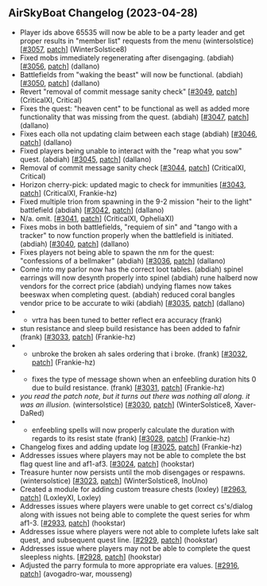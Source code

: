 ## AirSkyBoat Changelog (2023-04-28)
- Player ids above 65535 will now be able to be a party leader and get proper results in "member list" requests from the menu (wintersolstice) [[#3057](https://github.com/AirSkyBoat/AirSkyBoat/pull/3057), [patch](https://github.com/AirSkyBoat/AirSkyBoat/pull/3057.patch)] (WinterSolstice8)
- Fixed mobs immediately regenerating after disengaging. (abdiah) [[#3056](https://github.com/AirSkyBoat/AirSkyBoat/pull/3056), [patch](https://github.com/AirSkyBoat/AirSkyBoat/pull/3056.patch)] (dallano)
- Battlefields from "waking the beast" will now be functional. (abdiah) [[#3050](https://github.com/AirSkyBoat/AirSkyBoat/pull/3050), [patch](https://github.com/AirSkyBoat/AirSkyBoat/pull/3050.patch)] (dallano)
- Revert "removal of commit message sanity check" [[#3049](https://github.com/AirSkyBoat/AirSkyBoat/pull/3049), [patch](https://github.com/AirSkyBoat/AirSkyBoat/pull/3049.patch)] (CriticalXI, Critical)
- Fixes the quest: "heaven cent" to be functional as well as added more functionality that was missing from the quest. (abdiah) [[#3047](https://github.com/AirSkyBoat/AirSkyBoat/pull/3047), [patch](https://github.com/AirSkyBoat/AirSkyBoat/pull/3047.patch)] (dallano)
- Fixes each olla not updating claim between each stage (abdiah) [[#3046](https://github.com/AirSkyBoat/AirSkyBoat/pull/3046), [patch](https://github.com/AirSkyBoat/AirSkyBoat/pull/3046.patch)] (dallano)
- Fixed players being unable to interact with the "reap what you sow" quest. (abdiah) [[#3045](https://github.com/AirSkyBoat/AirSkyBoat/pull/3045), [patch](https://github.com/AirSkyBoat/AirSkyBoat/pull/3045.patch)] (dallano)
- Removal of commit message sanity check [[#3044](https://github.com/AirSkyBoat/AirSkyBoat/pull/3044), [patch](https://github.com/AirSkyBoat/AirSkyBoat/pull/3044.patch)] (CriticalXI, Critical)
- Horizon cherry-pick: updated magic to check for immunities [[#3043](https://github.com/AirSkyBoat/AirSkyBoat/pull/3043), [patch](https://github.com/AirSkyBoat/AirSkyBoat/pull/3043.patch)] (CriticalXI, Frankie-hz)
- Fixed multiple trion from spawning in the 9-2 mission "heir to the light" battlefield (abdiah) [[#3042](https://github.com/AirSkyBoat/AirSkyBoat/pull/3042), [patch](https://github.com/AirSkyBoat/AirSkyBoat/pull/3042.patch)] (dallano)
- N/a. omit. [[#3041](https://github.com/AirSkyBoat/AirSkyBoat/pull/3041), [patch](https://github.com/AirSkyBoat/AirSkyBoat/pull/3041.patch)] (CriticalXI, OpheliaXI)
- Fixes mobs in both battlefields, "requiem of sin" and "tango with a tracker" to now function properly when the battlefield is initiated. (abdiah) [[#3040](https://github.com/AirSkyBoat/AirSkyBoat/pull/3040), [patch](https://github.com/AirSkyBoat/AirSkyBoat/pull/3040.patch)] (dallano)
- Fixes players not being able to spawn the nm for the quest: "confessions of a bellmaker" (abdiah) [[#3036](https://github.com/AirSkyBoat/AirSkyBoat/pull/3036), [patch](https://github.com/AirSkyBoat/AirSkyBoat/pull/3036.patch)] (dallano)
- Come into my parlor now has the correct loot tables. (abdiah) spinel earrings will now desynth properly into spinel (abdiah) rune halberd now vendors for the correct price (abdiah) undying flames now takes beeswax when completing quest. (abdiah) reduced coral bangles vendor price to be accurate to wiki (abdiah) [[#3035](https://github.com/AirSkyBoat/AirSkyBoat/pull/3035), [patch](https://github.com/AirSkyBoat/AirSkyBoat/pull/3035.patch)] (dallano)
- - vrtra has been tuned to better reflect era accuracy (frank) - stun resistance and sleep build resistance has been added to fafnir (frank) [[#3033](https://github.com/AirSkyBoat/AirSkyBoat/pull/3033), [patch](https://github.com/AirSkyBoat/AirSkyBoat/pull/3033.patch)] (Frankie-hz)
- - unbroke the broken ah sales ordering that i broke. (frank) [[#3032](https://github.com/AirSkyBoat/AirSkyBoat/pull/3032), [patch](https://github.com/AirSkyBoat/AirSkyBoat/pull/3032.patch)] (Frankie-hz)
- - fixes the type of message shown when an enfeebling duration hits 0 due to build resistance. (frank) [[#3031](https://github.com/AirSkyBoat/AirSkyBoat/pull/3031), [patch](https://github.com/AirSkyBoat/AirSkyBoat/pull/3031.patch)] (Frankie-hz)
- _you read the patch note, but it turns out there was nothing all along. it was an illusion._ (wintersolstice) [[#3030](https://github.com/AirSkyBoat/AirSkyBoat/pull/3030), [patch](https://github.com/AirSkyBoat/AirSkyBoat/pull/3030.patch)] (WinterSolstice8, Xaver-DaRed)
- - enfeebling spells will now properly calculate the duration with regards to its resist state (frank) [[#3028](https://github.com/AirSkyBoat/AirSkyBoat/pull/3028), [patch](https://github.com/AirSkyBoat/AirSkyBoat/pull/3028.patch)] (Frankie-hz)
- Changelog fixes and adding update log [[#3025](https://github.com/AirSkyBoat/AirSkyBoat/pull/3025), [patch](https://github.com/AirSkyBoat/AirSkyBoat/pull/3025.patch)] (Frankie-hz)
- Addresses issues where players may not be able to complete the bst flag quest line and af1-af3. [[#3024](https://github.com/AirSkyBoat/AirSkyBoat/pull/3024), [patch](https://github.com/AirSkyBoat/AirSkyBoat/pull/3024.patch)] (hookstar)
- Treasure hunter now persists until the mob disengages or respawns. (wintersolstice) [[#3023](https://github.com/AirSkyBoat/AirSkyBoat/pull/3023), [patch](https://github.com/AirSkyBoat/AirSkyBoat/pull/3023.patch)] (WinterSolstice8, InoUno)
- Created a module for adding custom treasure chests (loxley) [[#2963](https://github.com/AirSkyBoat/AirSkyBoat/pull/2963), [patch](https://github.com/AirSkyBoat/AirSkyBoat/pull/2963.patch)] (LoxleyXI, Loxley)
- Addresses issues where players were unable to get correct cs's/dialog along with issues not being able to complete the quest series for whm af1-3. [[#2933](https://github.com/AirSkyBoat/AirSkyBoat/pull/2933), [patch](https://github.com/AirSkyBoat/AirSkyBoat/pull/2933.patch)] (hookstar)
- Addresses issue where players were not able to complete lufets lake salt quest, and subsequent quest line. [[#2929](https://github.com/AirSkyBoat/AirSkyBoat/pull/2929), [patch](https://github.com/AirSkyBoat/AirSkyBoat/pull/2929.patch)] (hookstar)
- Addresses issue where players may not be able to complete the quest sleepless nights. [[#2928](https://github.com/AirSkyBoat/AirSkyBoat/pull/2928), [patch](https://github.com/AirSkyBoat/AirSkyBoat/pull/2928.patch)] (hookstar)
- Adjusted the parry formula to more appropriate era values. [[#2916](https://github.com/AirSkyBoat/AirSkyBoat/pull/2916), [patch](https://github.com/AirSkyBoat/AirSkyBoat/pull/2916.patch)] (avogadro-war, mousseng)
